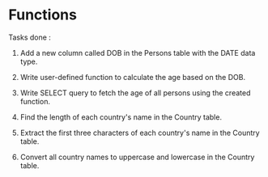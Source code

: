 # Functions

Tasks done :

1. Add a new column called DOB in the Persons table with the DATE data type.

2. Write user-defined function to calculate the age based on the DOB.

3. Write SELECT query to fetch the age of all persons using the created function.

4. Find the length of each country's name in the Country table.

5. Extract the first three characters of each country's name in the Country table.

6. Convert all country names to uppercase and lowercase in the Country table.
